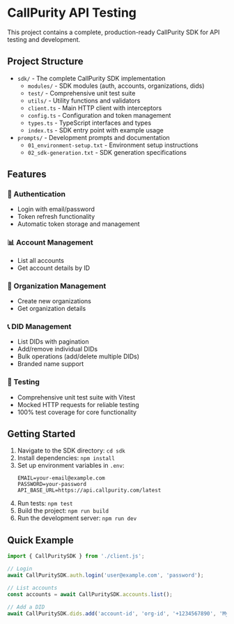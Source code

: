 # CallPurity API Testing

This project contains a complete, production-ready CallPurity SDK for API testing and development.

## Project Structure

- `sdk/` - The complete CallPurity SDK implementation
  - `modules/` - SDK modules (auth, accounts, organizations, dids)
  - `test/` - Comprehensive unit test suite
  - `utils/` - Utility functions and validators
  - `client.ts` - Main HTTP client with interceptors
  - `config.ts` - Configuration and token management
  - `types.ts` - TypeScript interfaces and types
  - `index.ts` - SDK entry point with example usage
- `prompts/` - Development prompts and documentation
  - `01_environment-setup.txt` - Environment setup instructions
  - `02_sdk-generation.txt` - SDK generation specifications

## Features

### 🔐 Authentication
- Login with email/password
- Token refresh functionality
- Automatic token storage and management

### 📊 Account Management
- List all accounts
- Get account details by ID

### 🏢 Organization Management
- Create new organizations
- Get organization details

### 📞 DID Management
- List DIDs with pagination
- Add/remove individual DIDs
- Bulk operations (add/delete multiple DIDs)
- Branded name support

### 🧪 Testing
- Comprehensive unit test suite with Vitest
- Mocked HTTP requests for reliable testing
- 100% test coverage for core functionality

## Getting Started

1. Navigate to the SDK directory: `cd sdk`
2. Install dependencies: `npm install`
3. Set up environment variables in `.env`:
   ```
   EMAIL=your-email@example.com
   PASSWORD=your-password
   API_BASE_URL=https://api.callpurity.com/latest
   ```
4. Run tests: `npm test`
5. Build the project: `npm run build`
6. Run the development server: `npm run dev`

## Quick Example

```typescript
import { CallPuritySDK } from './client.js';

// Login
await CallPuritySDK.auth.login('user@example.com', 'password');

// List accounts
const accounts = await CallPuritySDK.accounts.list();

// Add a DID
await CallPuritySDK.dids.add('account-id', 'org-id', '+1234567890', 'My DID');
```
